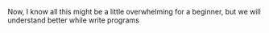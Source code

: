 Now, I know all this might be a little overwhelming for a beginner, but we will understand better while write programs
